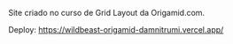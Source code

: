 Site criado no curso de Grid Layout da Origamid.com.

Deploy: https://wildbeast-origamid-damnitrumi.vercel.app/